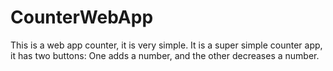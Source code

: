 # CounterWebApp
This is a web app counter, it is very simple.
It is a super simple counter app, it has two buttons:
One adds a number, and the other decreases a number.
